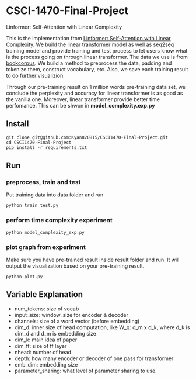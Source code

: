 # CSCI-1470-Final-Project
Linformer: Self-Attention with Linear Complexity

This is the implementation from [Linformer: Self-Attention with Linear Complexity](https://arxiv.org/pdf/2006.04768v3.pdf).
We build the linear transformer model as well as seq2seq training model and provide training and test process to let users know what is the process going on through linear transformer. The data we use is from [bookcorpus](https://github.com/soskek/bookcorpus). We build a method to preprocess the data, padding and tokenize them, construct vocabulary, etc. Also, we save each training result to do further visualizion. 

Through our pre-training result on 1 million words pre-training data set, we conclude the perplexity and accuracy for linear transformer is as good as the vanilla one. Moreover, linear transformer provide better time perfomance. This can be shwon in 
<strong>model_complexity.exp.py</strong>

## Install
```
git clone git@github.com:Kyan820815/CSCI1470-Final-Project.git
cd CSCI1470-Final-Project
pip install -r requirements.txt
```

## Run
### preprocess, train and test
Put training data into data folder and run
```
python train_test.py	
```
### perform time complexity experiment
```
python model_complexity_exp.py	
```
### plot graph from experiment
Make sure you have pre-trained result inside result folder and run. It will output the visualization based on your pre-training result.
```
python plot.py	
```

## Variable Explanation
* num_tokens: size of vocab
* input_size: window_size for encoder & decoder
* channels: size of a word vector (before embedding)
* dim_d: inner size of head computation, like W_q: d_m x d_k, where d_k is dim_d and d_m is embedding size
* dim_k: main idea of paper
* dim_ff: size of ff layer
* nhead: number of head
* depth: how many encoder or decoder of one pass for transformer
* emb_dim: embedding size
* parameter_sharing: what level of parameter sharing to use.
 


